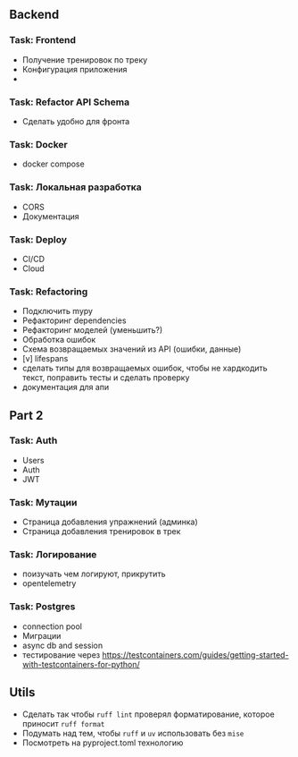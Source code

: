 ## Backend
### Task: Frontend
- Получение тренировок по треку
- Конфигурация приложения
-

### Task: Refactor API Schema
- Сделать удобно для фронта

### Task: Docker
- docker compose

### Task: Локальная разработка
- CORS
- Документация

### Task: Deploy
- CI/CD
- Cloud


### Task: Refactoring
- Подключить mypy
- Рефакторинг dependencies
- Рефакторинг моделей (уменьшить?)
- Обработка ошибок
- Схема возвращаемых значений из API (ошибки, данные)
- [v] lifespans
- сделать типы для возвращаемых ошибок, чтобы не хардкодить текст, поправить тесты и сделать проверку
- документация для апи



## Part 2
### Task: Auth
- Users
- Auth
- JWT

### Task: Мутации
- Страница добавления упражнений (админка)
- Страница добавления тренировок в трек


### Task: Логирование
- поизучать чем логируют, прикрутить
- opentelemetry

### Task: Postgres
- connection pool
- Миграции
- async db and session
- тестирование через https://testcontainers.com/guides/getting-started-with-testcontainers-for-python/

## Utils
- Сделать так чтобы `ruff lint` проверял форматирование, которое приносит `ruff format`
- Подумать над тем, чтобы `ruff` и `uv` использовать без `mise`
- Посмотреть на pyproject.toml технологию
